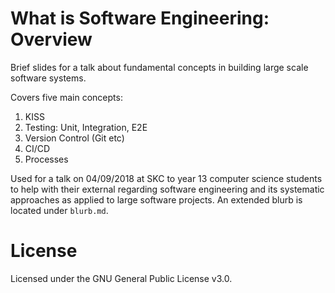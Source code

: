# What is Software Engineering: Overview
Brief slides for a talk about fundamental concepts in building large scale software systems.

Covers five main concepts:
1. KISS
2. Testing: Unit, Integration, E2E
3. Version Control (Git etc)
4. CI/CD
5. Processes

Used for a talk on 04/09/2018 at SKC to year 13 computer science students to help with their external regarding software engineering and its systematic approaches as applied to large software projects. An extended blurb is located under `blurb.md`.

# License
Licensed under the GNU General Public License v3.0.
